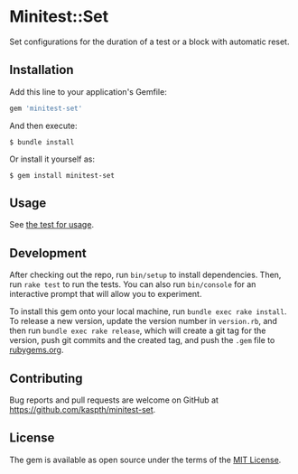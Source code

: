 # Minitest::Set

Set configurations for the duration of a test or a block with automatic reset.

## Installation

Add this line to your application's Gemfile:

```ruby
gem 'minitest-set'
```

And then execute:

    $ bundle install

Or install it yourself as:

    $ gem install minitest-set

## Usage

See [the test for usage](https://github.com/kaspth/minitest-set/blob/main/test/minitest/set_test.rb).

## Development

After checking out the repo, run `bin/setup` to install dependencies. Then, run `rake test` to run the tests. You can also run `bin/console` for an interactive prompt that will allow you to experiment.

To install this gem onto your local machine, run `bundle exec rake install`. To release a new version, update the version number in `version.rb`, and then run `bundle exec rake release`, which will create a git tag for the version, push git commits and the created tag, and push the `.gem` file to [rubygems.org](https://rubygems.org).

## Contributing

Bug reports and pull requests are welcome on GitHub at https://github.com/kaspth/minitest-set.

## License

The gem is available as open source under the terms of the [MIT License](https://opensource.org/licenses/MIT).
